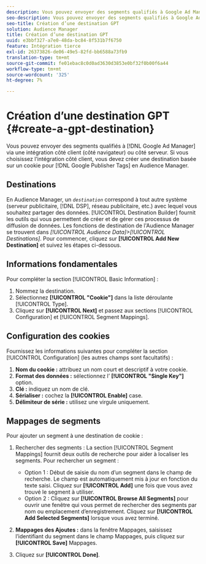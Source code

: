```yaml
---
description: Vous pouvez envoyer des segments qualifiés à Google Ad Manager via une intégration côté client (côté navigateur) ou côté serveur. Si vous choisissez l’intégration côté client, vous devez créer une destination basée sur les cookies pour les balises Google Publisher en Audience Manager.
seo-description: Vous pouvez envoyer des segments qualifiés à Google Ad Manager via une intégration côté client (côté navigateur) ou côté serveur. Si vous choisissez l’intégration côté client, vous devez créer une destination basée sur les cookies pour les balises Google Publisher en Audience Manager.
seo-title: Création d’une destination GPT
solution: Audience Manager
title: Création d’une destination GPT
uuid: e3bbf327-a7e0-48da-bc84-8f531b7f6750
feature: Intégration tierce
exl-id: 26373826-de06-49e5-82fd-bb6588a73fb9
translation-type: tm+mt
source-git-commit: fe01ebac8c0d0ad3630d3853e0bf32f0b00f6a44
workflow-type: tm+mt
source-wordcount: '325'
ht-degree: 7%

---
```


# Création d’une destination GPT {#create-a-gpt-destination}

Vous pouvez envoyer des segments qualifiés à [!DNL Google Ad Manager] via une intégration côté client (côté navigateur) ou côté serveur. Si vous choisissez l’intégration côté client, vous devez créer une destination basée sur un cookie pour [!DNL Google Publisher Tags] en Audience Manager.

## Destinations 

En Audience Manager, un *`destination`* correspond à tout autre système (serveur publicitaire, [!DNL DSP], réseau publicitaire, etc.) avec lequel vous souhaitez partager des données. [!UICONTROL Destination Builder] fournit les outils qui vous permettent de créer et de gérer ces processus de diffusion de données. Les fonctions de destination de l&#39;Audience Manager se trouvent dans *[!UICONTROL Audience Data]>[!UICONTROL Destinations]*. Pour commencer, cliquez sur **[!UICONTROL Add New Destination]** et suivez les étapes ci-dessous.

## Informations fondamentales

Pour compléter la section [!UICONTROL Basic Information] :

1. Nommez la destination.
1. Sélectionnez **[!UICONTROL "Cookie"]** dans la liste déroulante [!UICONTROL Type].
1. Cliquez sur **[!UICONTROL Next]** et passez aux sections [!UICONTROL Configuration] et [!UICONTROL Segment Mappings].

## Configuration des cookies

Fournissez les informations suivantes pour compléter la section [!UICONTROL Configuration] (les autres champs sont facultatifs) :

1. **Nom du cookie :** attribuez un nom court et descriptif à votre cookie.
1. **Format des données :** sélectionnez l’ **[!UICONTROL "Single Key"]** option.
1. **Clé :** indiquez un nom de clé.
1. **Sérialiser :** cochez la  **[!UICONTROL Enable]** case.
1. **Délimiteur de série :** utilisez une virgule uniquement.

## Mappages de segments

Pour ajouter un segment à une destination de cookie :

1. Rechercher des segments : La section [!UICONTROL Segment Mappings] fournit deux outils de recherche pour aider à localiser les segments. Pour rechercher un segment :

   * Option 1 : Début de saisie du nom d’un segment dans le champ de recherche. Le champ est automatiquement mis à jour en fonction du texte saisi. Cliquez sur **[!UICONTROL Add]** une fois que vous avez trouvé le segment à utiliser.
   * Option 2 : Cliquez sur **[!UICONTROL Browse All Segments]** pour ouvrir une fenêtre qui vous permet de rechercher des segments par nom ou emplacement d’enregistrement. Cliquez sur **[!UICONTROL Add Selected Segments]** lorsque vous avez terminé.

1. **Mappages des Ajoutes :** dans la fenêtre Mappages, saisissez l’identifiant du segment dans le champ Mappages, puis cliquez sur  **[!UICONTROL Save]** Mappages.

1. Cliquez sur **[!UICONTROL Done]**.
